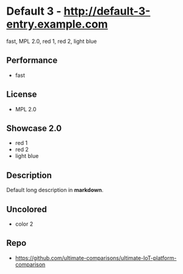 # Default 3 - http://default-3-entry.example.com
fast, MPL 2.0, red 1, red 2, light blue

## Performance
- fast

## License
- MPL 2.0

## Showcase 2.0
- red 1
- red 2
- light blue

## Description
Default long description in __markdown__.

## Uncolored
- color 2

## Repo
- https://github.com/ultimate-comparisons/ultimate-IoT-platform-comparison